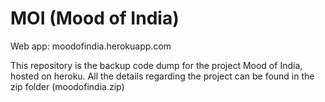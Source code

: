 # MOI (Mood of India)

Web app: moodofindia.herokuapp.com

This repository is the backup code dump for the project Mood of India, hosted on heroku. All the details regarding the project can be found in the zip folder (moodofindia.zip)

